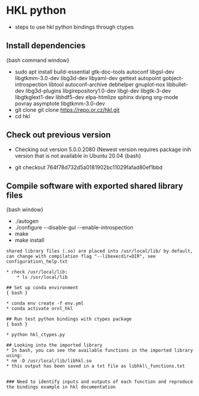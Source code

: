 # HKL python
* steps to use hkl python bindings through ctypes

## Install dependencies
{bash command window}

* sudo apt install build-essential gtk-doc-tools autoconf libgsl-dev libgtkmm-3.0-dev libg3d-dev libyaml-dev gettext autopoint gobject-introspection libtool autoconf-archive debhelper gnuplot-nox libbullet-dev libg3d-plugins libgirepository1.0-dev libgl-dev libgtk-3-dev libgtkglext1-dev libhdf5-dev elpa-htmlize sphinx dvipng org-mode povray asymptote libgtkmm-3.0-dev
* git clone git clone https://repo.or.cz/hkl.git
* cd hkl

## Check out previous version
* Checking out version 5.0.0.2080 (Newest version requires package inih version that is not available in Ubuntu 20.04
{bash}

* git checkout 764f78d732d5a0181902bc11029fafad80ef1bbd

## Compile software with exported shared library files
{bash window}

* ./autogen
* ./configure --disable-gui --enable-introspection
* make
* make install

```
shared library files (.so) are placed into /usr/local/lib/ by default, can change with compilation flag "--libexecdir=DIR", see configuration\_help.txt

* check /usr/local/lib:
	* ls /usr/local/lib

## Set up conda environment
{ bash }

* conda env create -f env.yml
* conda activate ornl_hkl

## Run test python bindings with ctypes package
{ bash }

* python hkl_ctypes.py

## Looking into the imported library
* In bash, you can see the available functions in the imported library using:
* nm -D /usr/local/lib/libhkl.so
* this output has been saved in a txt file as libhkl\_functions.txt


### Need to identify inputs and outputs of each function and reproduce the bindings example in hkl documentation

